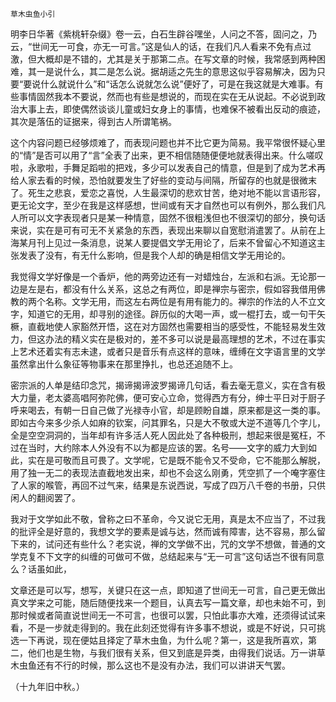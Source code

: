     草木虫鱼小引 

   明李日华著《紫桃轩杂缀》卷一云，白石生辟谷嘿坐，人问之不答，固问之，乃云，“世间无一可食，亦无一可言。”这是仙人的话，在我们凡人看来不免有点过激，但大概却是不错的，尤其是关于那第二点。在写文章的时候，我常感到两种困难，其一是说什么，其二是怎么说。据胡适之先生的意思这似乎容易解决，因为只要“要说什么就说什么”和“话怎么说就怎么说”便好了，可是在我这就是大难事。有些事情固然我本不要说，然而也有些是想说的，而现在实在无从说起。不必说到政治大事上去，即使偶然谈谈儿童或妇女身上的事情，也难保不被看出反动的痕迹，其次是落伍的证据来，得到古人所谓笔祸。

   这个内容问题已经够烦难了，而表现问题也并不比它更为简易。我平常很怀疑心里的“情”是否可以用了“言”全表了出来，更不相信随随便便地就表得出来。什么嗟叹啦，永歌啦，手舞足蹈啦的把戏，多少可以发表自己的情意，但是到了成为艺术再给人家去看的时候，恐怕就要发生了好些的变动与间隔，所留存的也就是很微末了。死生之悲哀，爱恋之喜悦，人生最深切的悲欢甘苦，绝对地不能以言语形容，更无论文字，至少在我是这样感想，世间或有天才自然也可以有例外，那么我们凡人所可以文字表现者只是某一种情意，固然不很粗浅但也不很深切的部分，换句话来说，实在是可有可无不关紧急的东西，表现出来聊以自宽慰消遣罢了。从前在上海某月刊上见过一条消息，说某人要提倡文学无用论了，后来不曾留心不知道这主张发表了没有，有无什么影响，但是我个人却的确是相信文学无用论的。

   我觉得文学好像是一个香炉，他的两旁边还有一对蜡烛台，左派和右派。无论那一边是左是右，都没有什么关系，这总之有两位，即是禅宗与密宗，假如容我借用佛教的两个名称。文学无用，而这左右两位是有用有能力的。禅宗的作法的人不立文字，知道它的无用，却寻别的途径。辟历似的大喝一声，或一棍打去，或一句干矢橛，直截地使人家豁然开悟，这在对方固然也需要相当的感受性，不能轻易发生效力，但这办法的精义实在是极对的，差不多可以说是最高理想的艺术，不过在事实上艺术还着实有志未逮，或者只是音乐有点这样的意味，缠缚在文字语言里的文学虽然拿出什么象征等物事来在那里挣扎，也总还追随不上。

   密宗派的人单是结印念咒，揭谛揭谛波罗揭谛几句话，看去毫无意义，实在含有极大力量，老太婆高唱阿弥陀佛，便可安心立命，觉得西方有分，绅士平日对于厨子呼来喝去，有朝一日自己做了光禄寺小官，却是顾盼自雄，原来都是这一类的事。即如古今来多少杀人如麻的钦案，问其罪名，只是大不敬或大逆不道等几个字儿，全是空空洞洞的，当年却有许多活人死人因此处了各种极刑，想起来很是冤枉，不过在当时，大约除本人外没有不以为都是应该的罢。名号——文字的威力大到如此，实在是可敬而且可畏了。文学呢，它是既不能令又不受命，它不能那么解脱，用了独一无二的表现法直截地发出来，却也不会这么刚勇，凭空抓了一个唵字塞住了人家的喉管，再回不过气来，结果是东说西说，写成了四万八千卷的书册，只供闲人的翻阅罢了。

   我对于文学如此不敬，曾称之曰不革命，今又说它无用，真是太不应当了，不过我的批评全是好意的，我想文学的要素是诚与达，然而诚有障害，达不容易，那么留下来的，试问还有些什么？老实说，禅的文学做不出，咒的文学不想做，普通的文学克复不下文字的纠缠的可做可不做，总结起来与“无一可言”这句话岂不很有同意么？话虽如此，

   文章还是可以写，想写，关键只在这一点，即知道了世间无一可言，自己更无做出真文学来之可能，随后随便找来一个题目，认真去写一篇文章，却也未始不可，到那时候或者简直说世间无一不可言，也很可以罢，只怕此事亦大难，还须得试试来看，不是一步就走得到的。我在此刻还觉得有许多事不想说，或是不好说，只可挑选一下再说，现在便姑且择定了草木虫鱼，为什么呢？第一，这是我所喜欢，第二，他们也是生物，与我们很有关系，但又到底是异类，由得我们说话。万一讲草木虫鱼还有不行的时候，那么这也不是没有办法，我们可以讲讲天气罢。

   （十九年旧中秋。）

